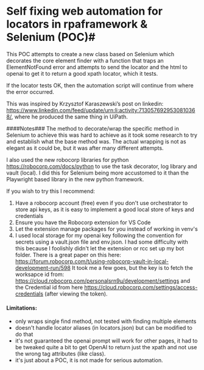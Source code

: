 # Self fixing web automation for locators in rpaframework & Selenium (POC)#
This POC attempts to create a new class based on Selenium which decorates the core element finder with a function that traps an ElementNotFound error and attempts to send the locator and the html to openai to get it to  return a good xpath locator, which it tests.

If the locator tests OK, then the automation script will continue from where the error occurred.

This was inspired by Krzysztof Karaszewski’s post on linkedin:
https://www.linkedin.com/feed/update/urn:li:activity:7130576929530810368/, 
where he produced the same thing in UiPath.

####Notes###
The method to decorate/wrap the specific method in Selenium to achieve this
was hard to achieve as it took some research to try and establish what the base
method was. The actual wrapping is not as elegant as it could be, but it was
after many different attempts.

I also used the new robocorp libraries for python https://robocorp.com/docs/python to use the task decorator, log library and vault (local). I did this for Selenium being more accustomed to it than the Playwright based library in the new python framework.

If you wish to try this I recommend:
1. Have a robocorp account (free) even if you don't use orchestrator to store api
keys, as it is easy to implement a good local store of keys and credentials
2. Ensure you have the Robocorp extension for VS Code
3. Let the extension manage packages for you instead of working in venv's
4. I used local storage for my openai key following the convention for secrets
using a vault.json file and env.json. I had some difficulty with this because I
foolishly didn't let the extension or rcc set up my bot folder. There is a 
great paper on this here: 
https://forum.robocorp.com/t/using-robocorp-vault-in-local-development-run/598
It took me a few goes, but the key is to fetch the worksapce id from:
https://cloud.robocorp.com/personalsrn9u/development/settings and the 
Credential id from here https://cloud.robocorp.com/settings/access-credentials
(after viewing the token).

#### Limitations: ###
* only wraps single find method, not tested with finding multiple elements
* doesn't handle locator aliases (in locators.json) but can be modified to do that
* it's not guaranteed the openai prompt will work for other pages, it had to be
tweaked quite a bit to get OpenAI to return just the xpath and not use the
wrong tag attributes (like class).
* it's just about a POC, it is not made for serious automation.
